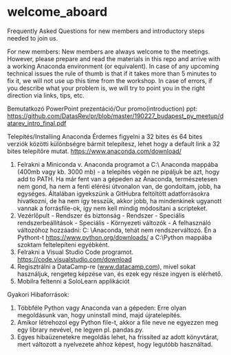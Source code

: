 # welcome_aboard
Frequently Asked Questions for new members and introductory steps needed to join us.

For new members:
New members are always welcome to the meetings. However, please prepare and read the materials in this repo and arrive with a working Anaconda environment (or equivalent). In case of any upcoming technical issues the rule of thumb is that if it takes more than 5 minutes to fix it, we will not use up this time from the workshop. In case of errors, if you describe what your problem is, we will try to point you in the right direction via links, tips, etc.


Bemutatkozó PowerPoint prezentáció/Our promo(introduction) ppt:
https://github.com/DatasRev/pr/blob/master/190227_budapest_py_meetup/datarev_intro_final.pdf

Telepítés/Installing Anaconda
Érdemes figyelni a 32 bites és 64 bites verziók közötti különbségre bármit telepítesz, lehet hogy a default link a 32 bites telepítőre mutat.
https://www.anaconda.com/download/
1. Felrakni a Miniconda v. Anaconda programot  a C:\ Anaconda mappába (400mb vagy kb. 3000 mb) - a telepítés végén ne pipáljuk be azt, hogy add to PATH. 
Ha már fent van a gépeden az Anaconda, természetesen nem gond, ha nem a fenti elérési útvonalon van, de gondoltam, jobb, ha egységes. Általában igyekszünk a GitHubra feltöltött adatforrásokra hivatkozni, de ha nem így tesszük, akkor jobb, ha mindenkinek ugyanott vannak a forrásfile-ok, így nem kell mindig módosítani a scripteket.
2. Vezérlőpult - Rendszer és biztonság - Rendszer - Speciális rendszerbeállítások - Speciális - Környezeti változók -
A felhasználó változóhoz hozzáadni: C: \Anaconda,
tehát nem rendszerváltozó.
Én a Pythont-t https://www.python.org/downloads/ a C:\Python mappába szoktam feltelepíteni egyébként.
3. Felrakni a Visual Studio Code programot.
https://code.visualstudio.com/download
4. Regisztrálni a DataCamp-re (www.datacamp.com), mivel sokat használjuk, rengeteg képzése van, és ezek egy része ingyen is elérhető.
5. Mobilra feltenni a SoloLearn applikációt

Gyakori Hibaforrások:
1. Többféle Python vagy Anaconda van a gépeden:
Erre olyan megoldásunk van, hogy uninstall mind, majd újratelepítés.
2. Amikor létrehozol egy Python file-t, akkor a file neve ne egyezzen meg
egy library nevével, ne legyen pl. pandas.py. 
3. Egyes hibaüzenetekre megoldás lehet, ha frissíted az adott könyvtárat,
mert változott a nyelvezete ahhoz képest, hogy legutóbb használtad.
